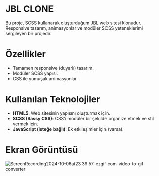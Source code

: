 # JBL CLONE

Bu proje, SCSS kullanarak oluşturduğum JBL web sitesi klonudur. Responsive tasarım, animasyonlar ve modüler SCSS yeteneklerimi sergileyen bir projedir.


# Özellikler

- Tamamen responsive (duyarlı) tasarım.
- Modüler SCSS yapısı.
- CSS ile yumuşak animasyonlar.


# Kullanılan Teknolojiler

- **HTML5**: Web sitesinin yapısını oluşturmak için.
- **SCSS (Sassy CSS)**: CSS'i modüler bir şekilde organize etmek ve stil vermek için.
- **JavaScript (isteğe bağlı)**: Ek etkileşimler için (varsa).

# Ekran Görüntüsü

![ScreenRecording2024-10-06at23 39 57-ezgif com-video-to-gif-converter](https://github.com/user-attachments/assets/dfff1e19-2553-4b97-b1b9-3b3ea95c8b70)
